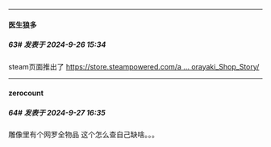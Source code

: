 ﻿
*****

####  医生狼多  
##### 63#       发表于 2024-9-26 15:34

steam页面推出了 
[https://store.steampowered.com/a ... orayaki_Shop_Story/](https://store.steampowered.com/app/2934180/A_Doraemon_Dorayaki_Shop_Story/)


*****

####  zerocount  
##### 64#       发表于 2024-9-27 16:35

雕像里有个网罗全物品 这个怎么查自己缺啥。。。

